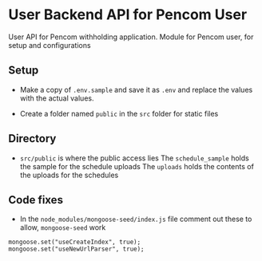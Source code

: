 # User Backend API for Pencom User

User API for Pencom withholding application. Module for Pencom user, for setup and configurations

## Setup

- Make a copy of `.env.sample` and save it as `.env` and replace the values with the actual values.

- Create a folder named `public` in the `src` folder for static files

## Directory

- `src/public` is where the public access lies
  The `schedule_sample` holds the sample for the schedule uploads
  The `uploads` holds the contents of the uploads for the schedules

## Code fixes

- In the `node_modules/mongoose-seed/index.js` file comment out these to allow, `mongoose-seed` work

```
mongoose.set("useCreateIndex", true);
mongoose.set("useNewUrlParser", true);
```
